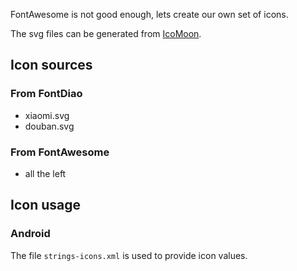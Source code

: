 FontAwesome is not good enough, lets create our own set of icons.

The svg files can be generated from [IcoMoon](https://icomoon.io/app/#/select).

## Icon sources

### From FontDiao
- xiaomi.svg
- douban.svg

### From FontAwesome
- all the left

## Icon usage

### Android

The file `strings-icons.xml` is used to provide icon values.

